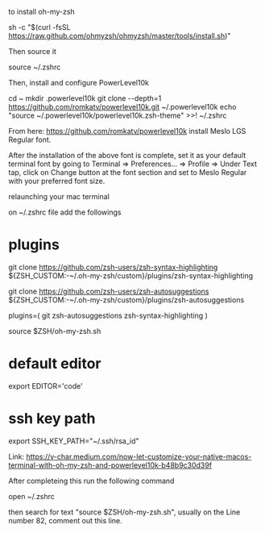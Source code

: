 to install oh-my-zsh

sh -c "$(curl -fsSL https://raw.github.com/ohmyzsh/ohmyzsh/master/tools/install.sh)"

Then source it

source ~/.zshrc

Then, install and configure PowerLevel10k

cd ~
mkdir .powerlevel10k
git clone --depth=1 https://github.com/romkatv/powerlevel10k.git ~/.powerlevel10k
echo "source ~/.powerlevel10k/powerlevel10k.zsh-theme" >>! ~/.zshrc

From here: https://github.com/romkatv/powerlevel10k install Meslo LGS Regular font.

After the installation of the above font is complete, set it as your default terminal font by going to
Terminal => Preferences… => Profile => Under Text tap, click on Change button at the font section and set to Meslo Regular with your preferred font size.

relaunching your mac terminal


on ~/.zshrc file add the followings

# plugins

git clone https://github.com/zsh-users/zsh-syntax-highlighting ${ZSH_CUSTOM:-~/.oh-my-zsh/custom}/plugins/zsh-syntax-highlighting

git clone https://github.com/zsh-users/zsh-autosuggestions ${ZSH_CUSTOM:-~/.oh-my-zsh/custom}/plugins/zsh-autosuggestions 


plugins=(
  git
  zsh-autosuggestions
  zsh-syntax-highlighting
)

source $ZSH/oh-my-zsh.sh

# default editor
export EDITOR='code'

# ssh key path
export SSH_KEY_PATH="~/.ssh/rsa_id"


Link: https://v-char.medium.com/now-let-customize-your-native-macos-terminal-with-oh-my-zsh-and-powerlevel10k-b48b9c30d39f

After completeing this run the following command

open ~/.zshrc

then search for text "source $ZSH/oh-my-zsh.sh", usually on the Line number 82, comment out this line.
